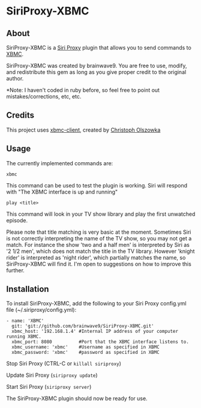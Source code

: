 SiriProxy-XBMC
==============

About
-----
SiriProxy-XBMC is a [Siri Proxy](https://github.com/plamoni/SiriProxy) plugin that allows you to send commands to [XBMC](http://www.xbmc.org).

SiriProxy-XBMC was created by brainwave9.
You are free to use, modify, and redistribute this gem as long as you give proper credit to the original author.

*Note: I haven't coded in ruby before, so feel free to point out mistakes/corrections, etc, etc.


Credits
-------
This project uses [xbmc-client](https://github.com/colszowka/xbmc-client), created by [Christoph Olszowka](https://github.com/colszowka)


Usage
-----
The currently implemented commands are:

    xbmc

This command can be used to test the plugin is working.
Siri will respond with "The XBMC interface is up and running"

    play <title>

This command will look in your TV show library and play the first unwatched episode.

Please note that title matching is very basic at the moment.
Sometimes Siri is not correctly interpreting the name of the TV show, so you may not get a match.
For instance the show 'two and a half men' is interpreted by Siri as '2 1/2 men', which does not match the title in the TV library.
However 'knight rider' is interpreted as 'night rider', which partially matches the name, so SiriProxy-XBMC will find it.
I'm open to suggestions on how to improve this further.



Installation
------------

To install SiriProxy-XBMC, add the following to your Siri Proxy config.yml file (~/.siriproxy/config.yml):

    - name: 'XBMC'
      git: 'git://github.com/brainwave9/SiriProxy-XBMC.git'
      xbmc_host: '192.168.1.4' #Internal IP address of your computer running XBMC.
      xbmc_port: 8080          #Port that the XBMC interface listens to.
      xbmc_username: 'xbmc'    #Username as specified in XBMC
      xbmc_password: 'xbmc'    #password as specified in XBMC

Stop Siri Proxy (CTRL-C or `killall siriproxy`)

Update Siri Proxy (`siriproxy update`)
          
Start Siri Proxy (`siriproxy server`)

The SiriProxy-XBMC plugin should now be ready for use.



